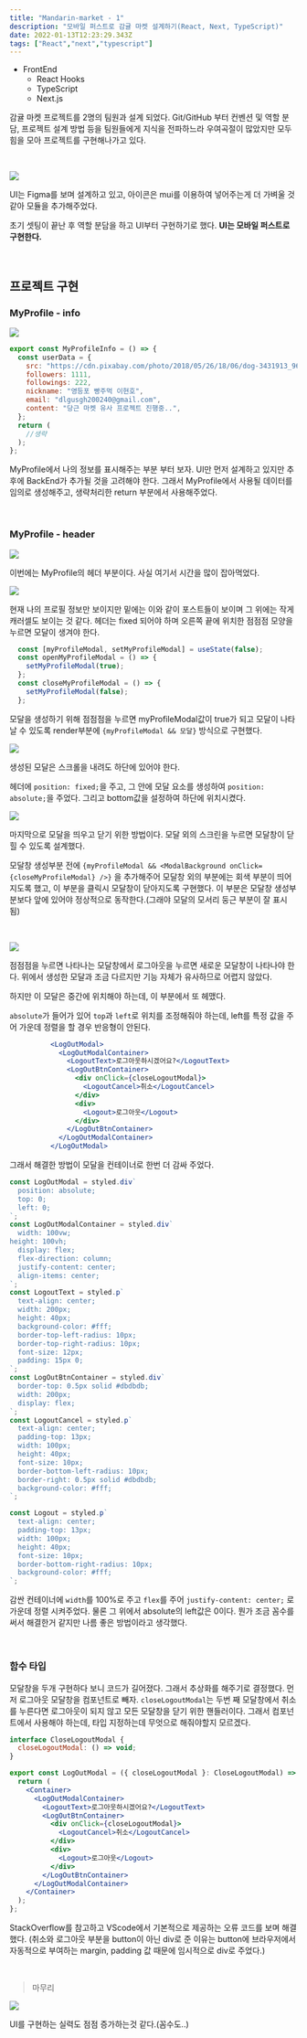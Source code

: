 ```yaml
---
title: "Mandarin-market - 1"
description: "모바일 퍼스트로 감귤 마켓 설계하기(React, Next, TypeScript)"
date: 2022-01-13T12:23:29.343Z
tags: ["React","next","typescript"]
---
```

* FrontEnd
  * React Hooks
  * TypeScript
  * Next.js


감귤 마켓 프로젝트를 2명의 팀원과 설계 되었다. Git/GitHub 부터 컨벤션 및 역할 분담, 프로젝트 설계 방법 등을 팀원들에게 지식을 전파하느라 우여곡절이 많았지만 모두 힘을 모아 프로젝트를 구현해나가고 있다.

<br>

![](/images/aa88e167-a492-40b3-b6f9-1d0b0a25b553-image.png)

UI는 Figma를 보며 설계하고 있고, 아이콘은 mui를 이용하여 넣어주는게 더 가벼울 것 같아 모듈을 추가해주었다.

초기 셋팅이 끝난 후 역할 분담을 하고 UI부터 구현하기로 했다. **UI는 모바일 퍼스트로 구현한다.**

<br>

## 프로젝트 구현

### MyProfile - info

![](/images/149ca17b-211a-49f3-b3e9-99ab4d2d0e28-image.png)

```jsx
export const MyProfileInfo = () => {
  const userData = {
    src: "https://cdn.pixabay.com/photo/2018/05/26/18/06/dog-3431913_960_720.jpg",
    followers: 1111,
    followings: 222,
    nickname: "영등포 빵주먹 이현호",
    email: "dlgusgh200240@gmail.com",
    content: "당근 마켓 유사 프로젝트 진행중..",
  };
  return (
	//생략
  );
};
```

MyProfile에서 나의 정보를 표시해주는 부분 부터 보자. UI만 먼저 설계하고 있지만 추후에 BackEnd가 추가될 것을 고려해야 한다. 그래서 MyProfile에서 사용될 데이터를 임의로 생성해주고, 생략처리한 return 부분에서 사용해주었다. 

<br>

### MyProfile - header

![](/images/533d1015-94d2-455b-b93b-a2cbd3bdb509-image.png)

이번에는 MyProfile의 헤더 부분이다. 사실 여기서 시간을 많이 잡아먹었다. 

![](/images/61ecab2a-36a2-4407-b94e-888cd6441893-image.png)

현재 나의 프로필 정보만 보이지만 밑에는 이와 같이 포스트들이 보이며 그 위에는 작게 캐러셀도 보이는 것 같다. 헤더는 fixed 되어야 하며 오른쪽 끝에 위치한 점점점 모양을 누르면 모달이 생겨야 한다.

```jsx
  const [myProfileModal, setMyProfileModal] = useState(false);
  const openMyProfileModal = () => {
    setMyProfileModal(true);
  };
  const closeMyProfileModal = () => {
    setMyProfileModal(false);
  };
```

모달을 생성하기 위해 점점점을 누르면 myProfileModal값이 true가 되고 모달이 나타날 수 있도록 render부분에 `{myProfileModal && 모달}` 방식으로 구현했다.

![](/images/44fa4b0c-56d1-46ac-ba77-0d06aa3513e1-dgdgdgf.gif)

생성된 모달은 스크롤을 내려도 하단에 있어야 한다.

헤더에 `position: fixed;`을 주고, 그 안에 모달 요소를 생성하여 `position: absolute;`을 주었다. 그리고 bottom값을 설정하여 하단에 위치시켰다.

![](/images/2cbadb5c-c373-4aba-bf62-6b2c70d08c34-fghfgh.gif)

마지막으로 모달을 띄우고 닫기 위한 방법이다. 모달 외의 스크린을 누르면 모달창이 닫힐 수 있도록 설계했다.

모달창 생성부분 전에 `{myProfileModal && <ModalBackground onClick={closeMyProfileModal} />}` 을 추가해주어 모달창 외의 부분에는 회색 부분이 띄어지도록 했고, 이 부분을 클릭시 모달창이 닫아지도록 구현했다. 이 부분은 모달창 생성부분보다 앞에 있어야 정상적으로 동작한다.(그래야 모달의 모서리 둥근 부분이 잘 표시됨)

<br>

![](/images/76181541-11f9-4a39-9601-7c434234bde2-hdgdgf.gif)

점점점을 누르면 나타나는 모달창에서 로그아웃을 누르면 새로운 모달창이 나타나야 한다. 위에서 생성한 모달과 조금 다르지만 기능 자체가 유사하므로 어렵지 않았다.

하지만 이 모달은 중간에 위치해야 하는데, 이 부분에서 또 헤맸다.

`absolute`가 들어가 있어 `top`과 `left`로 위치를 조정해줘야 하는데, left를 특정 값을 주어 가운데 정렬을 할 경우 반응형이 안된다.

```jsx
          <LogOutModal>
            <LogOutModalContainer>
              <LogoutText>로그아웃하시겠어요?</LogoutText>
              <LogOutBtnContainer>
                <div onClick={closeLogoutModal}>
                  <LogoutCancel>취소</LogoutCancel>
                </div>
                <div>
                  <Logout>로그아웃</Logout>
                </div>
              </LogOutBtnContainer>
            </LogOutModalContainer>
          </LogOutModal>
```

그래서 해결한 방법이 모달을 컨테이너로 한번 더 감싸 주었다.

```jsx
const LogOutModal = styled.div`
  position: absolute;
  top: 0;
  left: 0;
`;
const LogOutModalContainer = styled.div`
  width: 100vw;
height: 100vh;
  display: flex;
  flex-direction: column;
  justify-content: center;
  align-items: center;
`;
const LogoutText = styled.p`
  text-align: center;
  width: 200px;
  height: 40px;
  background-color: #fff;
  border-top-left-radius: 10px;
  border-top-right-radius: 10px;
  font-size: 12px;
  padding: 15px 0;
`;
const LogOutBtnContainer = styled.div`
  border-top: 0.5px solid #dbdbdb;
  width: 200px;
  display: flex;
`;
const LogoutCancel = styled.p`
  text-align: center;
  padding-top: 13px;
  width: 100px;
  height: 40px;
  font-size: 10px;
  border-bottom-left-radius: 10px;
  border-right: 0.5px solid #dbdbdb;
  background-color: #fff;
`;

const Logout = styled.p`
  text-align: center;
  padding-top: 13px;
  width: 100px;
  height: 40px;
  font-size: 10px;
  border-bottom-right-radius: 10px;
  background-color: #fff;
`;

```

감싼 컨테이너에 `width`를 100%로 주고 `flex`를 주어 `justify-content: center;` 로 가운데 정렬 시켜주었다. 물론 그 위에서 absolute의 left값은 0이다. 뭔가 조금 꼼수를 써서 해결한거 같지만 나름 좋은 방법이라고 생각했다.

<br>

### 함수 타입

모달창을 두개 구현하다 보니 코드가 길어졌다. 그래서 추상화를 해주기로 결정했다. 먼저 로그아웃 모달창을 컴포넌트로 빼자. `closeLogoutModal`는 두번 째 모달창에서 취소를 누른다면 로그아웃이 되지 않고 모든 모달창을 닫기 위한 핸들러이다. 그래서 컴포넌트에서 사용해야 하는데, 타입 지정하는데 무엇으로 해줘야할지 모르겠다. 

```jsx
interface CloseLogoutModal {
  closeLogoutModal: () => void;
}

export const LogOutModal = ({ closeLogoutModal }: CloseLogoutModal) => {
  return (
    <Container>
      <LogOutModalContainer>
        <LogoutText>로그아웃하시겠어요?</LogoutText>
        <LogOutBtnContainer>
          <div onClick={closeLogoutModal}>
            <LogoutCancel>취소</LogoutCancel>
          </div>
          <div>
            <Logout>로그아웃</Logout>
          </div>
        </LogOutBtnContainer>
      </LogOutModalContainer>
    </Container>
  );
};
```

StackOverflow를 참고하고 VScode에서 기본적으로 제공하는 오류 코드를 보며 해결했다. (취소와 로그아웃 부분을 button이 아닌 div로 준 이유는 button에 브라우저에서 자동적으로 부여하는 margin, padding 값 때문에 임시적으로 div로 주었다.)

<br>

> 마무리

![](/images/fc91abc4-2fcd-4e22-8f0e-aa4008d41aad-gggg.gif)

UI를 구현하는 실력도 점점 증가하는것 같다.(꼼수도..)